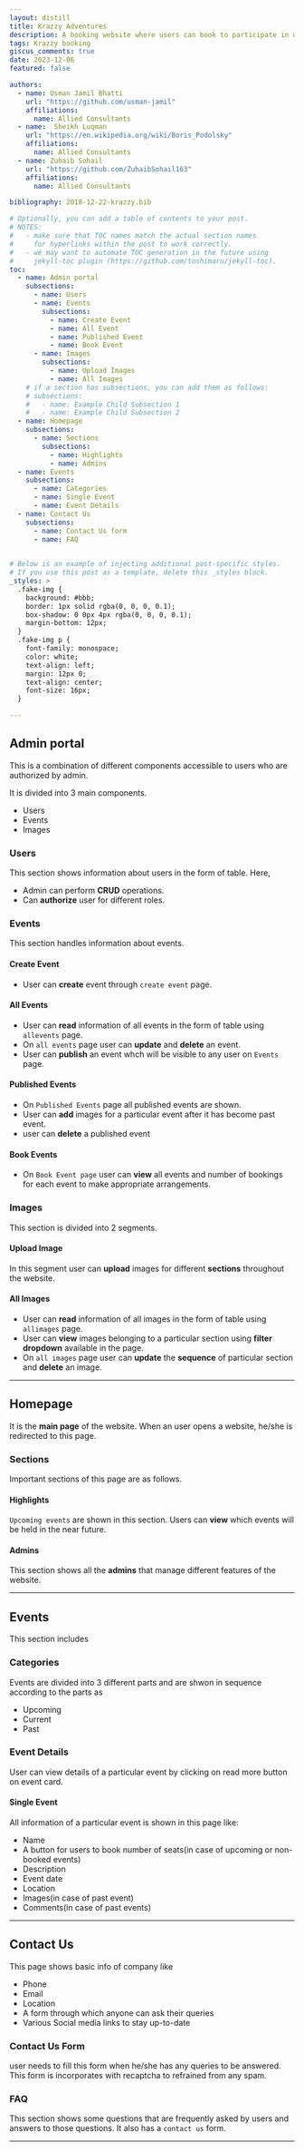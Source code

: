 ```yaml
---
layout: distill
title: Krazzy Adventures
description: A booking website where users can book to participate in different events.
tags: Krazzy booking
giscus_comments: true
date: 2023-12-06
featured: false

authors:
  - name: Usman Jamil Bhatti
    url: "https://github.com/usman-jamil"
    affiliations:
      name: Allied Consultants
  - name:  Sheikh Luqman
    url: "https://en.wikipedia.org/wiki/Boris_Podolsky"
    affiliations:
      name: Allied Consultants
  - name: Zuhaib Sohail
    url: "https://github.com/ZuhaibSohail163"
    affiliations:
      name: Allied Consultants

bibliography: 2018-12-22-krazzy.bib

# Optionally, you can add a table of contents to your post.
# NOTES:
#   - make sure that TOC names match the actual section names
#     for hyperlinks within the post to work correctly.
#   - we may want to automate TOC generation in the future using
#     jekyll-toc plugin (https://github.com/toshimaru/jekyll-toc).
toc:
  - name: Admin portal
    subsections:
      - name: Users
      - name: Events
        subsections:
          - name: Create Event
          - name: All Event
          - name: Published Event
          - name: Book Event
      - name: Images
        subsections:
          - name: Upload Images
          - name: All Images
    # if a section has subsections, you can add them as follows:
    # subsections:
    #   - name: Example Child Subsection 1
    #   - name: Example Child Subsection 2
  - name: Homepage
    subsections:
      - name: Sections
        subsections:
          - name: Highlights
          - name: Admins
  - name: Events
    subsections:
      - name: Categories
      - name: Single Event
      - name: Event Details
  - name: Contact Us
    subsections:
      - name: Contact Us form
      - name: FAQ
      

# Below is an example of injecting additional post-specific styles.
# If you use this post as a template, delete this _styles block.
_styles: >
  .fake-img {
    background: #bbb;
    border: 1px solid rgba(0, 0, 0, 0.1);
    box-shadow: 0 0px 4px rgba(0, 0, 0, 0.1);
    margin-bottom: 12px;
  }
  .fake-img p {
    font-family: monospace;
    color: white;
    text-align: left;
    margin: 12px 0;
    text-align: center;
    font-size: 16px;
  }

---
```


## Admin portal

This is a combination of different components accessible to users who are authorized by admin.

It is divided into 3 main components.
* Users
* Events
* Images

### Users

This section shows information about users in the form of table.
Here,
* Admin can perform **CRUD** operations.
* Can **authorize** user for different roles.

### Events
This section handles information about events.

#### Create Event
* User can **create** event through `create event` page.

#### All Events
* User can **read** information of all events in the form of table using `allevents` page.
* On `all events` page user can **update** and **delete** an event.
* User can **publish** an event whch will be visible to any user on `Events` page.

#### Published Events
* On `Published Events` page all published events are shown.
* User can **add** images for a particular event after it has become past event.
* user can **delete** a published event

#### Book Events
* On `Book Event page` user can **view** all events and number of bookings for each event to make appropriate arrangements.

### Images
This section is divided into 2 segments.

#### Upload Image
In this segment user can **upload** images for different **sections** throughout the website.

#### All Images
* User can **read** information of all images in the form of table using `allimages` page.
* User can **view** images belonging to a particular section using **filter dropdown** available in the page.
* On `all images` page user can **update** the **sequence** of particular section and **delete** an image.

***

## Homepage

It is the **main page** of the website. When an user opens a website, he/she is redirected to this page.

### Sections
Important sections of this page are as follows.

#### Highlights
`Upcoming events` are shown in this section. Users can **view** which events will be held in the near future.

#### Admins
This section shows all the **admins** that manage different features of the website.

***

## Events

This section includes

### Categories
Events are divided into 3 different parts and are shwon in sequence according to the parts as

* Upcoming
* Current
* Past

### Event Details
User can view details of a particular event by clicking on read more button on event card.

#### Single Event
All information of a particular event is shown in this page like:

* Name
* A button for users to book number of seats(in case of upcoming or non-booked events)
* Description
* Event date
* Location
* Images(in case of past event)
* Comments(in case of past events)

***

## Contact Us

This page shows basic info of company like

* Phone
* Email
* Location
* A form through which anyone can ask their queries
* Various Social media links to stay up-to-date

### Contact Us Form

user needs to fill this form when he/she has any queries to be answered.
This form is incorporates with recaptcha to refrained from any spam.

### FAQ
This section shows some questions that are frequently asked by users and answers to those questions.
It also has a `contact us` form.

***